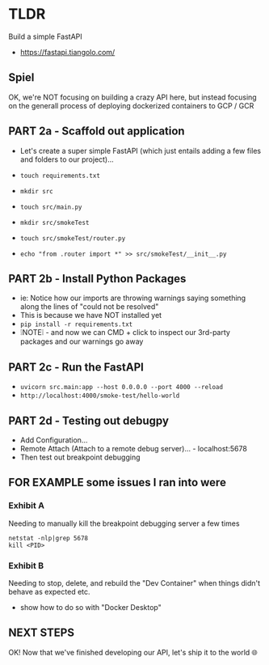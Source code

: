 # TLDR

Build a simple FastAPI

- https://fastapi.tiangolo.com/

## Spiel

OK, we're NOT focusing on building a crazy API here, but instead focusing on the generall process of deploying dockerized containers to GCP / GCR

## PART 2a - Scaffold out application

- Let's create a super simple FastAPI (which just entails adding a few files and folders to our project)...

- `touch requirements.txt` <!-- populate with `READMEs/2.requirements.txt` -->
- `mkdir src`
- `touch src/main.py` <!-- populate with `READMEs/2.main.py` -->
- `mkdir src/smokeTest`
- `touch src/smokeTest/router.py`
- `echo "from .router import *" >> src/smokeTest/__init__.py`

## PART 2b - Install Python Packages

- ie: Notice how our imports are throwing warnings saying something along the lines of "could not be resolved"
- This is because we have NOT installed yet
- `pip install -r requirements.txt`
- ❕NOTE❕ - and now we can CMD + click to inspect our 3rd-party packages and our warnings go away

## PART 2c - Run the FastAPI

- `uvicorn src.main:app --host 0.0.0.0 --port 4000 --reload`
- `http://localhost:4000/smoke-test/hello-world`

## PART 2d - Testing out debugpy

- Add Configuration...
- Remote Attach (Attach to a remote debug server)...
        - localhost:5678
- Then test out breakpoint debugging

<!-- 
    REMINDER: We're focusing on the overall process of deploying a dockerized FastAPI to GCR so watch the whole video first.
    
    ALSO NOTE: Don't be discouraged if you run into technical issues when you trying this yourself.
-->

## FOR EXAMPLE some issues I ran into were

### Exhibit A
 
Needing to manually kill the breakpoint debugging server a few times

```
netstat -nlp|grep 5678
kill <PID>
```

### Exhibit B

Needing to stop, delete, and rebuild the "Dev Container" when things didn't behave as expected etc.

- show how to do so with "Docker Desktop"

<!--
    IDEALLY you'll have no issues but I find that expection to be unrealistic when it comes to development.
-->

## NEXT STEPS

OK! Now that we've finished developing our API, let's ship it to the world 🌐